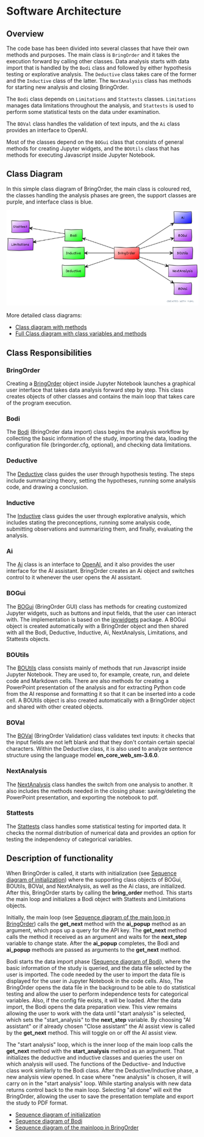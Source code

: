 # Software Architecture

## Overview
The code base has been divided into several classes that have their own methods and purposes.
The main class is `BringOrder` and it takes the execution forward by calling other classes.
Data analysis starts with data import that is handled by the `Bodi` class and followed by either hypothesis testing or explorative analysis. The `Deductive` class takes care of the former and the `Inductive` class of the latter. The `NextAnalysis` class has methods for starting new analysis and closing BringOrder.

The `Bodi` class depends on `Limitations` and `Stattests` classes. `Limitations` manages data limitations throughout the analysis, and `Stattests` is used to perform some statistical tests on the data under examination.

The `BOVal` class handles the validation of text inputs, and the `Ai` class provides an interface to OpenAI.

Most of the classes depend on the `BOGui` class that consists of general methods for creating Jupyter widgets, and the `BOUtils` class that has methods for executing Javascript inside Jupyter Notebook.

## Class Diagram
In this simple class diagram of BringOrder, the main class is coloured red, the classes handling the analysis phases are green, the support classes are purple, and interface class is blue.

![Class diagram](./pictures/classdiag_simple.png)

More detailed class diagrams:

- [Class diagram with methods](./pictures/classdiag_with_functions.png)
- [Full Class diagram with class variables and methods](./pictures/class_diagram_plain.png)

## Class Responsibilities

### BringOrder
Creating a [BringOrder](https://github.com/Order-Team/bring-order/blob/main/bring_order/bringorder.py) object inside Jupyter Notebook launches a graphical user interface that takes data analysis forward step by step. This class creates objects of other classes and contains the main loop that takes care of the program execution.

### Bodi
The [Bodi](https://github.com/Order-Team/bring-order/blob/main/bring_order/bodi.py) (BringOrder data import) class begins the analysis workflow by collecting the basic information of the study, importing the data, loading the configuration file (bringorder.cfg, optional), and checking data limitations.

### Deductive
The [Deductive](https://github.com/Order-Team/bring-order/blob/main/bring_order/deductive.py) class guides the user through hypothesis testing. The steps include summarizing theory, setting the hypotheses, running some analysis code, and drawing a conclusion.

### Inductive
The [Inductive](https://github.com/Order-Team/bring-order/blob/main/bring_order/inductive.py) class guides the user through explorative analysis, which includes stating the preconceptions, running some analysis code, submitting observations and summarizing them, and finally, evaluating the analysis.

### Ai
The [Ai](https://github.com/Order-Team/bring-order/blob/main/bring_order/ai.py) class is an interface to [OpenAI](https://openai.com/about), and it also provides the user interface for the AI assistant. BringOrder creates an Ai object and switches control to it whenever the user opens the AI assistant.

### BOGui
The [BOGui](https://github.com/Order-Team/bring-order/blob/main/bring_order/bogui.py) (BringOrder GUI) class has methods for creating customized Jupyter widgets, such as buttons and input fields, that the user can interact with.
The implementation is based on the [ipywidgets](https://ipywidgets.readthedocs.io/en/stable/) package.
A BOGui object is created automatically with a BringOrder object and then shared with all the Bodi, Deductive, Inductive, Ai, NextAnalysis, Limitations, and Stattests objects.

### BOUtils
The [BOUtils](https://github.com/Order-Team/bring-order/blob/main/bring_order/boutils.py) class consists mainly of methods that run Javascript inside Jupyter Notebook. They are used to, for example, create, run, and delete code and Markdown cells. There are also methods for creating a PowerPoint presentation of the analysis and for extracting Python code from the AI response and formatting it so that it can be inserted into a code cell.
A BOUtils object is also created automatically with a BringOrder object and shared with other created objects.

### BOVal
The [BOVal](https://github.com/Order-Team/bring-order/blob/main/bring_order/boval.py) (BringOrder Validation) class validates text inputs: it checks that the input fields are not left blank and that they don't contain certain special characters. Within the Deductive class, it is also used to analyze sentence structure using the language model __en_core_web_sm-3.6.0__.

### NextAnalysis
The [NextAnalysis](https://github.com/Order-Team/bring-order/blob/main/bring_order/next_analysis.py) class handles the switch from one analysis to another. It also includes the methods needed in the closing phase: saving/deleting the PowerPoint presentation, and exporting the notebook to pdf.

### Stattests
The [Stattests](https://github.com/Order-Team/bring-order/blob/main/bring_order/stattests.py) class handles some statistical testing for imported data. It checks the normal distribution of numerical data and provides an option for testing the independency of categorical variables.


## Description of functionality
When BringOrder is called, it starts with initialization (see [Sequence diagram of initialization](./pictures/BO_init_seqdiag.png)) where the supporting class objects of BOGui, BOUtils, BOVal, and NextAnalysis, as well as the Ai class, are initialized. After this, BringOrder starts by calling the __bring_order__ method. This starts the main loop and initializes a Bodi object with Stattests and Limitations objects.

Initially, the main loop (see [Sequence diagram of the main loop in BringOrder](./pictures/BO_mainloop_seqdiag.png)) calls the __get_next__ method with the __ai_popup__ method as an argument, which pops up a query for the API key. The __get_next__ method calls the method it received as an argument and waits for the __next_step__ variable to change state. After the __ai_popup__ completes, the Bodi and __ai_popup__ methods are passed as arguments to the __get_next__ method.

Bodi starts the data import phase ([Sequence diagram of Bodi](./pictures/BO_Bodi_seqdiag.png)), where the basic information of the study is queried, and the data file selected by the user is imported. The code needed by the user to import the data file is displayed for the user in Jupyter Notebook in the code cells. Also, The BringOrder opens the data file in the background to be able to do statistical testing and allow the user to perform independence tests for categorical variables. Also, if the config file exists, it will be loaded. After the data import, the Bodi opens the data preparation view. This view remains allowing the user to work with the data until "start analysis" is selected, which sets the "start_analysis" to the __next_step__ variable. By choosing "AI assistant"  or if already chosen "Close assistant" the AI assist view is called by the __get_next__ method. This will toggle on or off the AI assist view.

The "start analysis" loop, which is the inner loop of the main loop calls the __get_next__ method with the __start_analysis__ method as an argument. That initializes the deductive and inductive classes and queries the user on which analysis will used. The functions of the Deductive- and Inductive class work similarly to the Bodi class. After the Deductive/Inductive phase,  a new analysis view opened. In case where "new analysis" is chosen, it will carry on in the "start analysis" loop. While starting analysis with new data returns control back to the main loop. Selecting "all done" will exit the BringOrder, allowing the user to save the presentation template and export the study to PDF format.


- [Sequence diagram of initialization](./pictures/BO_init_seqdiag.png)
- [Sequence diagram of Bodi](./pictures/BO_Bodi_seqdiag.png)
- [Sequence diagram of the mainloop in BringOrder](./pictures/BO_mainloop_seqdiag.png)
